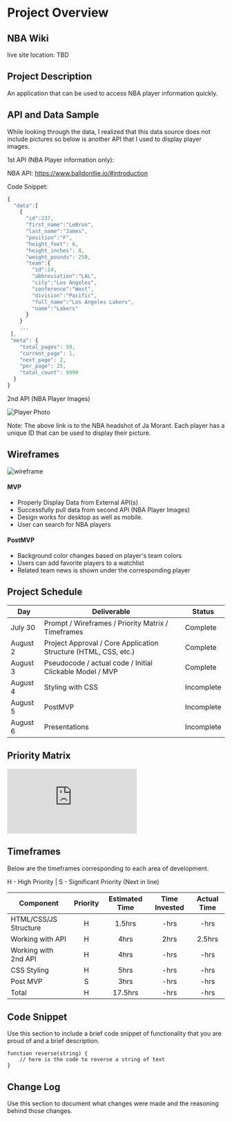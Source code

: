 # Project Overview

## NBA Wiki

live site location: TBD

## Project Description

An application that can be used to access NBA player information quickly.

## API and Data Sample
While looking through the data, I realized that this data source does not include pictures so below is another API that I used to display player images. 

1st API (NBA Player information only):

NBA API: https://www.balldontlie.io/#introduction

Code Snippet: 

```javascript
{
  "data":[
    {
      "id":237,
      "first_name":"LeBron",
      "last_name":"James",
      "position":"F",
      "height_feet": 6,
      "height_inches": 8,
      "weight_pounds": 250,
      "team":{
        "id":14,
        "abbreviation":"LAL",
        "city":"Los Angeles",
        "conference":"West",
        "division":"Pacific",
        "full_name":"Los Angeles Lakers",
        "name":"Lakers"
      }
    }
    ...
 ],
 "meta": {
    "total_pages": 50,
    "current_page": 1,
    "next_page": 2,
    "per_page": 25,
    "total_count": 9999
  }
}
```

2nd API (NBA Player Images)

![Player Photo](https://ak-static.cms.nba.com/wp-content/uploads/headshots/nba/latest/260x190/1629630.png)

Note: The above link is to the NBA headshot of Ja Morant. Each player has a unique ID that can be used to display their picture.

## Wireframes

![wireframe](https://www.figma.com/file/S5UBWwkfoteOrfuh4DM3Md/NBA-WIki?node-id=0%3A1)

#### MVP 

- Properly Display Data from External API(s) 
- Successfully pull data from second API (NBA Player Images)
- Design works for desktop as well as mobile. 
- User can search for NBA players

#### PostMVP  

- Background color changes based on player's team colors
- Users can add favorite players to a watchlist
- Related team news is shown under the corresponding player

## Project Schedule

|  Day | Deliverable | Status
|---|---| ---|
|July 30| Prompt / Wireframes / Priority Matrix / Timeframes | Complete
|August 2| Project Approval / Core Application Structure (HTML, CSS, etc.) | Complete
|August 3| Pseudocode / actual code / Initial Clickable Model / MVP | Complete
|August 4| Styling with CSS | Incomplete
|August 5| PostMVP | Incomplete
|August 6| Presentations | Incomplete

## Priority Matrix

![Priority Matrix](https://github.com/SneakerheadSean/NBA-Wiki/files/6917951/Priority.Matrix.pdf)

## Timeframes

Below are the timeframes corresponding to each area of development. 

H - High Priority | 
S - Significant Priority (Next in line)

| Component | Priority | Estimated Time | Time Invested | Actual Time |
| --- | :---: |  :---: | :---: | :---: |
| HTML/CSS/JS Structure | H | 1.5hrs| -hrs | -hrs |
| Working with API | H | 4hrs| 2hrs | 2.5hrs |
| Working with 2nd API | H | 4hrs| -hrs | -hrs |
| CSS Styling | H | 5hrs| -hrs | -hrs |
| Post MVP | S | 3hrs| -hrs | -hrs |
| Total | H | 17.5hrs| -hrs | -hrs |

## Code Snippet

Use this section to include a brief code snippet of functionality that you are proud of and a brief description.  

```
function reverse(string) {
	// here is the code to reverse a string of text
}
```

## Change Log
 Use this section to document what changes were made and the reasoning behind those changes.  
